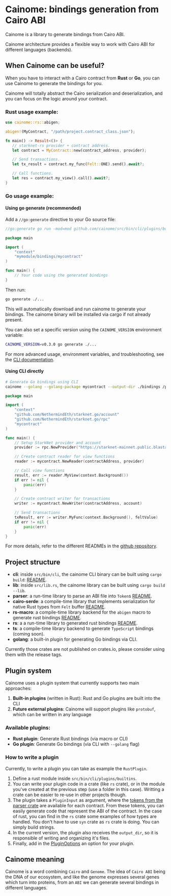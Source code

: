 # Cainome: bindings generation from Cairo ABI

Cainome is a library to generate bindings from Cairo ABI.

Cainome architecture provides a flexible way to work with Cairo ABI
for different languages (backends).

## When Cainome can be useful?

When you have to interact with a Cairo contract from **Rust** or **Go**, you can use Cainome to generate the bindings for you.

Cainome will totally abstract the Cairo serialization and deserialization, and you can focus on the logic around your contract.

### Rust usage example:

```rust
use cainome::rs::abigen;

abigen!(MyContract, "/path/project.contract_class.json");

fn main() -> Result<()> {
   // starknet-rs provider + contract address.
   let contract = MyContract::new(contract_address, provider);

   // Send transactions.
   let tx_result = contract.my_func(Felt::ONE).send().await?;

   // Call functions.
   let res = contract.my_view().call().await?;
}
```

### Go usage example:

#### Using go generate (recommended)

Add a `//go:generate` directive to your Go source file:

```go
//go:generate go run -mod=mod github.com/cainome/src/bin/cli/plugins/builtins/golang --execution-version v3 --golang --golang-package mycontract --output-dir ./bindings ./contract.json

package main

import (
    "context"
    "mymodule/bindings/mycontract"
)

func main() {
    // Your code using the generated bindings
}
```

Then run:

```bash
go generate ./...
```

This will automatically download and run cainome to generate your bindings. The cainome binary will be installed via cargo if not already present.

You can also set a specific version using the `CAINOME_VERSION` environment variable:

```bash
CAINOME_VERSION=v0.3.0 go generate ./...
```

For more advanced usage, environment variables, and troubleshooting, see the [CLI documentation](./src/bin/cli/README.md#go-generate-integration).

#### Using CLI directly

```bash
# Generate Go bindings using CLI
cainome --golang --golang-package mycontract --output-dir ./bindings /path/project.contract_class.json
```

```go
package main

import (
    "context"
    "github.com/NethermindEth/starknet.go/account"
    "github.com/NethermindEth/starknet.go/rpc"
    "mycontract"
)

func main() {
    // Setup StarkNet provider and account
    provider := rpc.NewProvider("https://starknet-mainnet.public.blastapi.io")

    // Create contract reader for view functions
    reader := mycontract.NewReader(contractAddress, provider)

    // Call view functions
    result, err := reader.MyView(context.Background())
    if err != nil {
        panic(err)
    }

    // Create contract writer for transactions
    writer := mycontract.NewWriter(contractAddress, account)

    // Send transactions
    txResult, err := writer.MyFunc(context.Background(), feltValue)
    if err != nil {
        panic(err)
    }
}
```

For more details, refer to the different READMEs in the [github repository](https://github.com/cartridge-gg/cainome).

## Project structure

- **cli**: inside `src/bin/cli`, the cainome CLI binary can be built using `cargo build`: [README](./src/bin/cli/README.md).
- **lib**: inside `src/lib.rs`, the cainome library can be built using `cargo build --lib`.
- **parser**: a run-time library to parse an ABI file into `Token`s [README](./crates/parser/README.md).
- **cairo-serde**: a compile-time library that implements serialization for native Rust types from `Felt` buffer [README](./crates/cairo-serde/README.md).
- **rs-macro**: a compile-time library backend for the `abigen` macro to generate rust bindings [README](./crates/rs-macro/README.md).
- **rs**: a a run-time library to generated rust bindings [README](./crates/rs/README.md).
- **ts**: a compile-time library backend to generate `TypeScript` bindings (coming soon).
- **golang**: a built-in plugin for generating Go bindings via CLI.

Currently those crates are not published on crates.io, please consider using them with the release tags.

## Plugin system

Cainome uses a plugin system that currently supports two main approaches:

1. **Built-in plugins** (written in Rust): Rust and Go plugins are built into the CLI
2. **Future external plugins**: Cainome will support plugins like `protobuf`, which can be written in any language

### Available plugins:

- **Rust plugin**: Generate Rust bindings (via macro or CLI)
- **Go plugin**: Generate Go bindings (via CLI with `--golang` flag)

### How to write a plugin

Currently, to write a plugin you can take as example the `RustPlugin`.

1. Define a rust module inside `src/bin/cli/plugins/builtins`.
2. You can write your plugin code in a crate (like `rs` crate), or in the module you've created at the previous step (use a folder in this case).
   Writting a crate can be easier to re-use in other projects though.
3. The plugin takes a `PluginInput` as argument, where the [tokens from the parser crate](./crates/parser/src/tokens/mod.rs) are available for each contract.
   From these tokens, you can easily generate code that represent the ABI of the contract. In the case of rust, you can find in the `rs` crate
   some examples of how types are handled.
   You don't have to use `syn` crate as `rs` crate is doing. You can simply build strings.
4. In the current version, the plugin also receives the `output_dir`, so it is responsible of writing and organizing it's files.
5. Finally, add in the [PluginOptions](./src/bin/cli/args.rs) an option for your plugin.

## Cainome meaning

Cainome is a word combining `Cairo` and `Genome`. The idea of `Cairo ABI` being the DNA of our ecosystem,
and like the genome expresses several genes which turn into proteins, from an `ABI` we can generate several bindings in different languages.
